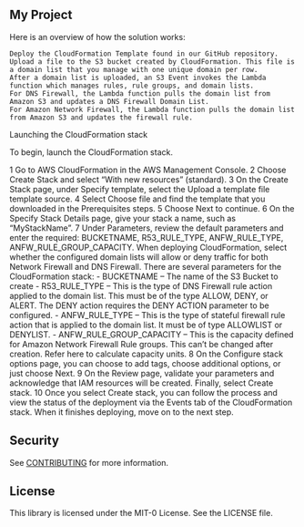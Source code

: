 ## My Project

Here is an overview of how the solution works:

    Deploy the CloudFormation Template found in our GitHub repository.
    Upload a file to the S3 bucket created by CloudFormation. This file is a domain list that you manage with one unique domain per row.
    After a domain list is uploaded, an S3 Event invokes the Lambda function which manages rules, rule groups, and domain lists.
    For DNS Firewall, the Lambda function pulls the domain list from Amazon S3 and updates a DNS Firewall Domain List.
    For Amazon Network Firewall, the Lambda function pulls the domain list from Amazon S3 and updates the firewall rule.

Launching the CloudFormation stack

To begin, launch the CloudFormation stack.

  1  Go to AWS CloudFormation in the AWS Management Console.
  2  Choose Create Stack and select “With new resources” (standard).
  3  On the Create Stack page, under Specify template, select the Upload a template file template source.
  4  Select Choose file and find the template that you downloaded in the Prerequisites steps.
  5  Choose Next to continue.
  6  On the Specify Stack Details page, give your stack a name, such as “MyStackName”.
  7  Under Parameters, review the default parameters and enter the required: BUCKETNAME, R53_RULE_TYPE, ANFW_RULE_TYPE, ANFW_RULE_GROUP_CAPACITY.
        When deploying CloudFormation, select whether the configured domain lists will allow or deny traffic for both Network Firewall and DNS Firewall.
        There are several parameters for the CloudFormation stack:
         -   BUCKETNAME – The name of the S3 Bucket to create
         -   R53_RULE_TYPE – This is the type of DNS Firewall rule action applied to the domain list. This must be of the type ALLOW, DENY, or ALERT. The DENY action requires the DENY ACTION parameter to be configured.
         -   ANFW_RULE_TYPE – This is the type of stateful firewall rule action that is applied to the domain list. It must be of type ALLOWLIST or DENYLIST.
         -   ANFW_RULE_GROUP_CAPACITY – This is the capacity defined for Amazon Network Firewall Rule groups. This can’t be changed after creation. Refer here to calculate capacity units.
    8 On the Configure stack options page, you can choose to add tags, choose additional options, or just choose Next.
    9 On the Review page, validate your parameters and acknowledge that IAM resources will be created.  Finally, select Create stack.
    10 Once you select Create stack, you can follow the process and view the status of the deployment via the Events tab of the CloudFormation stack. When it finishes deploying, move on to the next step.


## Security

See [CONTRIBUTING](CONTRIBUTING.md#security-issue-notifications) for more information.

## License

This library is licensed under the MIT-0 License. See the LICENSE file.


